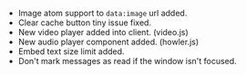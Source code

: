 - Image atom support to `data:image` url added.
- Clear cache button tiny issue fixed.
- New video player added into client. (video.js)
- New audio player component added. (howler.js)
- Embed text size limit added.
- Don't mark messages as read if the window isn't focused.
